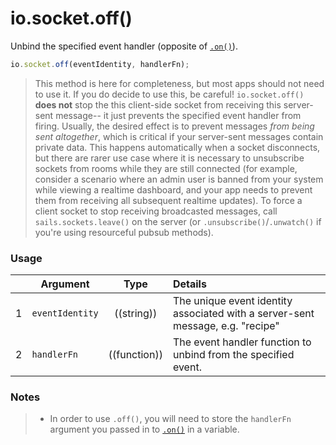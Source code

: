 # io.socket.off()

Unbind the specified event handler (opposite of [`.on()`](http://sailsjs.org/documentation/reference/web-sockets/socket-client/io-socket-on)).

```js
io.socket.off(eventIdentity, handlerFn);
```

> This method is here for completeness, but most apps should not need to use it.  If you do decide to use this, be careful!  `io.socket.off()` **does not** stop the this client-side socket from receiving this server-sent message-- it just prevents the specified event handler from firing.  Usually, the desired effect is to prevent messages _from being sent altogether_, which is critical if your server-sent messages contain private data. This happens automatically when a socket disconnects, but there are rarer use case where it is necessary to unsubscribe sockets from rooms while they are still connected (for example, consider a scenario where an admin user is banned from your system while viewing a realtime dashboard, and your app needs to prevent them from receiving all subsequent realtime updates). To force a client socket to stop receiving broadcasted messages, call `sails.sockets.leave()` on the server (or `.unsubscribe()`/`.unwatch()` if you're using resourceful pubsub methods).


### Usage


|   | Argument   | Type         | Details |
|---|------------|:------------:|:--------|
| 1 | `eventIdentity`      | ((string))   | The unique event identity associated with a server-sent message, e.g. "recipe"
| 2 | `handlerFn` | ((function)) | The event handler function to unbind from the specified event.



### Notes

> + In order to use `.off()`, you will need to store the `handlerFn` argument you passed in to [`.on()`](http://sailsjs.org/documentation/reference/web-sockets/socket-client/io-socket-on) in a variable.


<docmeta name="displayName" value="io.socket.off()">
<docmeta name="pageType" value="method">
